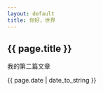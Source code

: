 ```yaml
---
layout: default
title: 你好，世界
---
```


<h2>{{ page.title }}</h2>

<p>我的第二篇文章</p>

<p>{{ page.date | date_to_string }}</p>